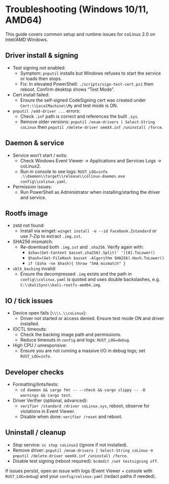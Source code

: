 # Troubleshooting (Windows 10/11, AMD64)

This guide covers common setup and runtime issues for coLinux 2.0 on Intel/AMD Windows.

## Driver install & signing
- Test signing not enabled:
  - Symptom: `pnputil` installs but Windows refuses to start the service or loads then stops.
  - Fix: In elevated PowerShell: `./scripts/sign-test-cert.ps1` then reboot. Confirm desktop shows “Test Mode”.
- Cert install failed:
  - Ensure the self-signed CodeSigning cert was created under `Cert:\\LocalMachine\\My` and test mode is ON.
- `pnputil /add-driver ...` errors:
  - Check `.inf` path is correct and references the built `.sys`.
  - Remove older versions: `pnputil /enum-drivers | Select-String coLinux` then `pnputil /delete-driver oemXX.inf /uninstall /force`.

## Daemon & service
- Service won’t start / exits:
  - Check Windows Event Viewer → Applications and Services Logs → coLinux2.
  - Run in console to see logs: `RUST_LOG=info .\\daemon\\target\\release\\colinux-daemon.exe config\\colinux.yaml`.
- Permission issues:
  - Run PowerShell as Administrator when installing/starting the driver and service.

## Rootfs image
- zstd not found:
  - Install via winget: `winget install -e --id Facebook.Zstandard` or use 7‑Zip to extract `.img.zst`.
- SHA256 mismatch:
  - Re-download both `.img.zst` and `.sha256`. Verify again with:
    - `$sha=(Get-Content $asset.sha256).Split(' ')[0].ToLower()`
    - `$hash=(Get-FileHash $asset -Algorithm SHA256).Hash.ToLower()`
    - `if ($sha -ne $hash){ throw "SHA mismatch" }`
- `vblk_backing` invalid:
  - Ensure the decompressed `.img` exists and the path in `config\\colinux.yaml` is quoted and uses double backslashes, e.g. `C:\\KaliSync\\kali-rootfs-amd64.img`.

## IO / tick issues
- Device open fails (`\\\\.\\coLinux`):
  - Driver not started or access denied. Ensure test mode ON and driver installed.
- IOCTL timeouts:
  - Check the backing image path and permissions.
  - Reduce timeouts in `config` and logs: `RUST_LOG=debug`.
- High CPU / unresponsive:
  - Ensure you are not running a massive I/O in debug logs; set `RUST_LOG=info`.

## Developer checks
- Formatting/lints/tests:
  - `cd daemon && cargo fmt -- --check && cargo clippy -- -D warnings && cargo test`.
- Driver Verifier (optional, advanced):
  - `verifier /standard /driver coLinux.sys`, reboot, observe for violations in Event Viewer.
  - Disable when done: `verifier /reset` and reboot.

## Uninstall / cleanup
- Stop service: `sc stop coLinux2` (ignore if not installed).
- Remove driver: `pnputil /enum-drivers | Select-String coLinux` → `pnputil /delete-driver oemXX.inf /uninstall /force`.
- Disable test signing (reboot required): `bcdedit /set testsigning off`.

If issues persist, open an issue with logs (Event Viewer + console with `RUST_LOG=debug`) and your `config/colinux.yaml` (redact paths if needed).

